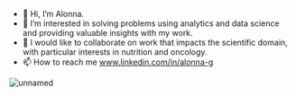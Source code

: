 - 👋 Hi, I’m Alonna.
- 👀 I’m interested in solving problems using analytics and data science and providing valuable insights with my work.
- 💞️ I would like to collaborate on work that impacts the scientific domain, with particular interests in nutrition and oncology.
- 📫 How to reach me www.linkedin.com/in/alonna-g


<!---
lonnagee/lonnagee is a ✨ special ✨ repository because its `README.md` (this file) appears on your GitHub profile.
You can click the Preview link to take a look at your changes.
--->

![unnamed](https://github.com/lonnagee/lonnagee/assets/136399598/18091efd-d71f-4648-8f84-c28f8647b1d7)
